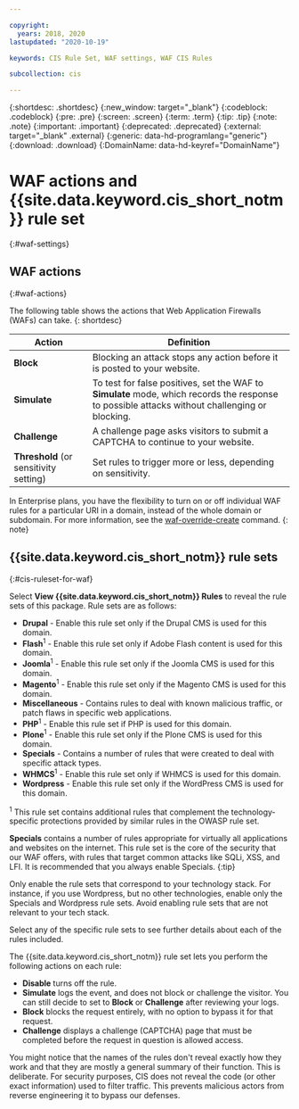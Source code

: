 ```yaml
---

copyright:
  years: 2018, 2020
lastupdated: "2020-10-19"

keywords: CIS Rule Set, WAF settings, WAF CIS Rules

subcollection: cis

---
```


{:shortdesc: .shortdesc}
{:new_window: target="_blank"}
{:codeblock: .codeblock}
{:pre: .pre}
{:screen: .screen}
{:term: .term}
{:tip: .tip}
{:note: .note}
{:important: .important}
{:deprecated: .deprecated}
{:external: target="_blank" .external}
{:generic: data-hd-programlang="generic"}
{:download: .download}
{:DomainName: data-hd-keyref="DomainName"}


# WAF actions and {{site.data.keyword.cis_short_notm}} rule set
{:#waf-settings}

## WAF actions
{:#waf-actions}

The following table shows the actions that Web Application Firewalls (WAFs) can take.
{: shortdesc}

|Action| Definition|
|---|---|
|**Block** | Blocking an attack stops any action before it is posted to your website.|
|**Simulate** | To test for false positives, set the WAF to **Simulate** mode, which records the response to possible attacks without challenging or blocking.|
|**Challenge** | A challenge page asks visitors to submit a CAPTCHA to continue to your website.|
|**Threshold** (or sensitivity setting) | Set rules to trigger more or less, depending on sensitivity.|

In Enterprise plans, you have the flexibility to turn on or off individual WAF rules for a particular URI in a domain, instead of the whole domain or subdomain. For more information, see the [waf-override-create](/docs/cis-cli-plugin?topic=cis-cli-plugin-cis-cli#create-waf-override) command.
{: note}

## {{site.data.keyword.cis_short_notm}} rule sets
{:#cis-ruleset-for-waf}

Select **View {{site.data.keyword.cis_short_notm}} Rules** to reveal the rule sets of this package. Rule sets are as follows:
 
   * **Drupal** - Enable this rule set only if the Drupal CMS is used for this domain. 
   * **Flash**<sup>1</sup> - Enable this rule set only if Adobe Flash content is used for this domain.  
   * **Joomla**<sup>1</sup> - Enable this rule set only if the Joomla CMS is used for this domain.  
   * **Magento**<sup>1</sup> - Enable this rule set only if the Magento CMS is used for this domain. 
   * **Miscellaneous** - Contains rules to deal with known malicious traffic, or patch flaws in specific web applications.
   * **PHP**<sup>1</sup> - Enable this rule set if PHP is used for this domain.  
   * **Plone**<sup>1</sup> - Enable this rule set only if the Plone CMS is used for this domain.  
   * **Specials** - Contains a number of rules that were created to deal with specific attack types.
   * **WHMCS**<sup>1</sup> - Enable this rule set only if WHMCS is used for this domain.  
   * **Wordpress** - Enable this rule set only if the WordPress CMS is used for this domain. 
   
<sup>1</sup> This rule set contains additional rules that complement the technology-specific protections provided by similar rules in the OWASP rule set.
  
**Specials** contains a number of rules appropriate for virtually all applications and websites on the internet. This rule set is the core of the security that our WAF offers, with rules that target common attacks like SQLi, XSS, and LFI. It is recommended that you always enable Specials.
{:tip}

Only enable the rule sets that correspond to your technology stack. For instance, if you use Wordpress, but no other technologies, enable only the Specials and Wordpress rule sets. Avoid enabling rule sets that are not relevant to your tech stack.

Select any of the specific rule sets to see further details about each of the rules included.

The {{site.data.keyword.cis_short_notm}} rule set lets you perform the following actions on each rule:

   * **Disable** turns off the rule.
   * **Simulate** logs the event, and does not block or challenge the visitor. You can still decide to set to **Block** or **Challenge** after reviewing your logs.
   * **Block** blocks the request entirely, with no option to bypass it for that request.
   * **Challenge** displays a challenge (CAPTCHA) page that must be completed before the request in question is allowed access.

You might notice that the names of the rules don't reveal exactly how they work and that they are mostly a general summary of their function. This is deliberate. For security purposes, CIS does not reveal the code (or other exact information) used to filter traffic. This prevents malicious actors from reverse engineering it to bypass our defenses.


